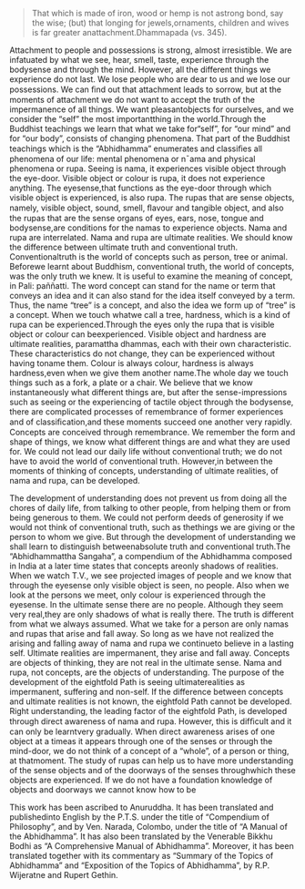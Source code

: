 
>That which is made of iron, wood or hemp is not astrong bond, say the wise; (but) that longing for jewels,ornaments, children and wives is far greater anattachment.Dhammapada (vs. 345).

Attachment to people and possessions is strong, almost irresistible. We are infatuated by what we see, hear, smell, taste, experience through the bodysense and through the mind. However, all the different things we experience do not last. We lose people who are dear to us and we lose our possessions. We can ﬁnd out that attachment leads to sorrow, but at the moments of attachment we do not want to accept the truth of the impermanence of all things. We want pleasantobjects for ourselves, and we consider the “self” the most importantthing in the world.Through the Buddhist teachings we learn that what we take for“self”, for “our mind” and for “our body”, consists of changing phenomena. That part of the Buddhist teachings which is the “Abhidhamma” enumerates and classiﬁes all phenomena of our life: mental phenomena or n¯ama and physical phenomena or rupa. Seeing is nama, it experiences visible object through the eye-door. Visible object or colour is rupa, it does not experience anything. The eyesense,that functions as the eye-door through which visible object is experienced, is also rupa. The rupas that are sense objects, namely, visible object, sound, smell, ﬂavour and tangible object, and also the rupas that are the sense organs of eyes, ears, nose, tongue and bodysense,are conditions for the namas to experience objects. Nama and rupa are interrelated. Nama and rupa are ultimate realities. We should know the difference between ultimate truth and conventional truth. Conventionaltruth is the world of concepts such as person, tree or animal. Beforewe learnt about Buddhism, conventional truth, the world of concepts, was the only truth we knew. It is useful to examine the meaning of concept, in Pali: paññatti. The word concept can stand for the name or term that conveys an idea and it can also stand for the idea itself conveyed by a term. Thus, the name “tree” is a concept, and also the idea we form up of “tree” is a concept. When we touch whatwe call a tree, hardness, which is a kind of rupa can be experienced.Through the eyes only the rupa that is visible object or colour can beexperienced. Visible object and hardness are ultimate realities, paramattha dhammas, each with their own characteristic. These characteristics do not change, they can be experienced without having toname them. Colour is always colour, hardness is always hardness,even when we give them another name.The whole day we touch things such as a fork, a plate or a chair. We believe that we know instantaneously what different things are, but after the sense-impressions such as seeing or the experiencing of tactile object through the bodysense, there are complicated processes of remembrance of former experiences and of classiﬁcation,and these moments succeed one another very rapidly. Concepts are conceived through remembrance. We remember the form and shape of things, we know what different things are and what they are used for. We could not lead our daily life without conventional truth; we do not have to avoid the world of conventional truth. However,in between the moments of thinking of concepts, understanding of ultimate realities, of nama and rupa, can be developed. 

The development of understanding does not prevent us from doing all the  chores of daily life, from talking to other people, from helping them or from being generous to them. We could not perform deeds of generosity if we would not think of conventional truth, such as thethings we are giving or the person to whom we give. But through the development of understanding we shall learn to distinguish betweenabsolute truth and conventional truth.The “Abhidhammattha Sangaha”, a compendium of the Abhidhamma composed in India at a later time states that concepts areonly shadows of realities. When we watch T.V., we see projected images of people and we know that through the eyesense only visible object is seen, no people. Also when we look at the persons we meet, only colour is experienced through the eyesense. In the ultimate sense there are no people. Although they seem very real,they are only shadows of what is really there. The truth is different from what we always assumed. What we take for a person are only namas and rupas that arise and fall away. So long as we have not realized the arising and falling away of nama and rupa we continueto believe in a lasting self. Ultimate realities are impermanent, they arise and fall away. Concepts are objects of thinking, they are not real in the ultimate sense. Nama and rupa, not concepts, are the objects of understanding. The purpose of the development of the eightfold Path is seeing ultimaterealities as impermanent, suffering and non-self. If the difference between concepts and ultimate realities is not known, the eightfold Path cannot be developed. Right understanding, the leading factor of the eightfold Path, is developed through direct awareness of nama and rupa. However, this is difﬁcult and it can only be learntvery gradually. When direct awareness arises of one object at a timeas it appears through one of the senses or through the mind-door, we do not think of a concept of a “whole”, of a person or thing, at thatmoment. The study of rupas can help us to have more understanding of the sense objects and of the doorways of the senses throughwhich these objects are experienced. If we do not have a foundation knowledge of objects and doorways we cannot know how to be

This work has been ascribed to Anuruddha. It has been translated and publishedinto English by the P.T.S. under the title of “Compendium of Philosophy”, and by Ven. Narada, Colombo, under the title of “A Manual of the Abhidhamma”. It has also been translated by the Venerable Bikkhu Bodhi as “A Comprehensive Manual of Abhidhamma”. Moreover, it has been translated together with its commentary as “Summary of the Topics of Abhidhamma” and “Exposition of the Topics of Abhidhamma”, by R.P. Wijeratne and Rupert Gethin.
